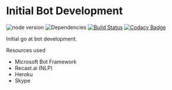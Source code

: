 # Initial Bot Development

![node version](https://img.shields.io/badge/node%20-%20v6.7.0-blue.svg?style=flat)
![Dependencies](https://david-dm.org/rohan-patil1/patro-bot.svg)
[![Build Status](https://travis-ci.org/rohan-patil1/patro-bot.svg?branch=master)](https://travis-ci.org/rohan-patil1/patro-bot)
[![Codacy Badge](https://api.codacy.com/project/badge/Grade/1dd5ddedef8e494cbcb2b5d36e732107)](https://www.codacy.com/app/rohan_patil1/patro-bot?utm_source=github.com&amp;utm_medium=referral&amp;utm_content=rohan-patil1/patro-bot&amp;utm_campaign=Badge_Grade)

Initial go at bot development.

Resources used
- Microsoft Bot Framework
- Recast.ai (NLP)
- Heroku
- Skype
